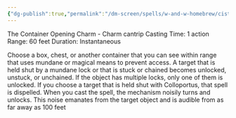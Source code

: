 ```yaml
---
{"dg-publish":true,"permalink":"/dm-screen/spells/w-and-w-homebrew/cistem-aperio/"}
---
```


The Container Opening Charm - Charm cantrip 
Casting Time: 1 action 
Range: 60 feet 
Duration: Instantaneous 

Choose a box, chest, or another container that you can see within range that uses mundane or magical means to prevent access. A target that is held shut by a mundane lock or that is stuck or chained becomes unlocked, unstuck, or unchained. If the object has multiple locks, only one of them is unlocked. If you choose a target that is held shut with Colloportus, that spell is dispelled. When you cast the spell, the mechanism noisily turns and unlocks. This noise emanates from the target object and is audible from as far away as 100 feet
